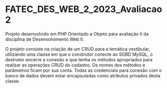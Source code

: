 # FATEC_DES_WEB_2_2023_Avaliacao2
Projeto desenvolvido em PHP Orientado a Objeto para avaliação II da disciplina de Desenvolvimento Web II.

O projeto consiste na criação de um CRUD para a temática vestibular, utilizando uma classe em que o construtor conecte ao SGBD MySQL, o destrutor encerre a conexão e que tenha os métodos apropriados para realizar as operações CRUD do cadastro. Os nomes dos métodos e parâmetros ficam por sua conta. Todas as credenciais para conexão com o banco de dados devem estar encapsuladas como atributos privados desta classe.

